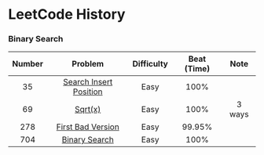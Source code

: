 # LeetCode History

### Binary Search

| Number |                         Problem                         | Difficulty | Beat (Time) |  Note  |
|:------:|:-------------------------------------------------------:|:----------:|:-----------:|:------:|
|   35   | [Search Insert Position](src/SearchInsertPosition.java) |    Easy    |    100%     |        |
|   69   |                [Sqrt(x)](src/Sqrt.java)                 |    Easy    |    100%     | 3 ways |
|  278   |      [First Bad Version](src/FirstBadVersion.java)      |    Easy    |   99.95%    |        |
|  704   |         [Binary Search](src/BinarySearch.java)          |    Easy    |    100%     |        |
